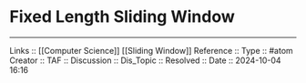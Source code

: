 # Fixed Length Sliding Window


---
Links :: [[Computer Science]] [[Sliding Window]]
Reference ::
Type :: #atom
Creator ::
TAF ::
Discussion ::
Dis_Topic :: 
Resolved ::
Date :: 2024-10-04 16:16
